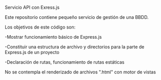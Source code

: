Servicio API con Exress.js

Este repositorio contiene pequeño servicio de gestión de una BBDD.

Los objetivos de este código son:

-Mostrar funcionamiento básico de Express.js

-Constituir una estructura de archivo y directorios para la parte de Express.js de un proyecto

-Declaración de rutas, funcionamiento de rutas estáticas

No se contempla el renderizado de archivos ".html" con motor de vistas
